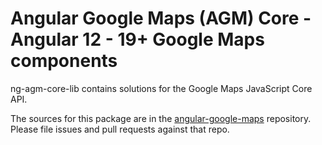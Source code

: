 Angular Google Maps (AGM) Core - Angular 12 - 19+ Google Maps components
=========

ng-agm-core-lib contains solutions for the Google Maps JavaScript Core API.

The sources for this package are in the [angular-google-maps](https://github.com/SebastianM/angular-google-maps) repository. Please file issues and pull requests against that repo.

